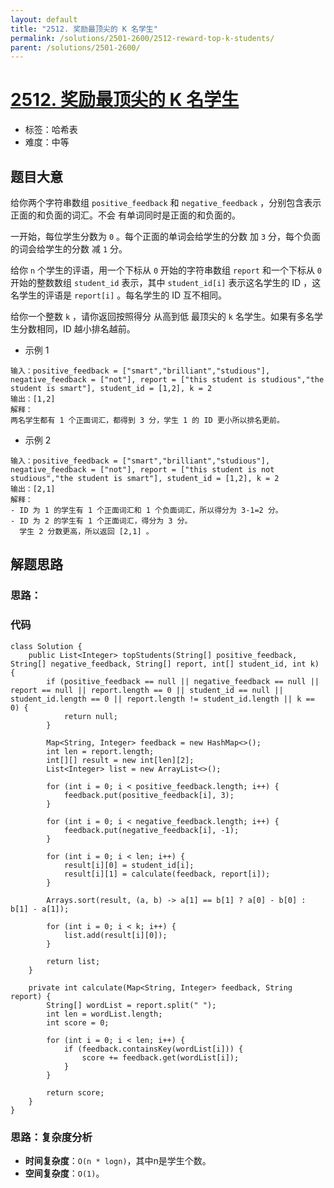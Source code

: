 ```yaml
---
layout: default
title: "2512. 奖励最顶尖的 K 名学生"
permalink: /solutions/2501-2600/2512-reward-top-k-students/
parent: /solutions/2501-2600/
---
```


# [2512. 奖励最顶尖的 K 名学生](https://leetcode.cn/problems/reward-top-k-students/description/)

- 标签：哈希表
- 难度：中等

## 题目大意

给你两个字符串数组 `positive_feedback` 和 `negative_feedback` ，分别包含表示正面的和负面的词汇。不会 有单词同时是正面的和负面的。

一开始，每位学生分数为 `0` 。每个正面的单词会给学生的分数 加 `3` 分，每个负面的词会给学生的分数 减  `1` 分。

给你 `n` 个学生的评语，用一个下标从 `0` 开始的字符串数组 `report` 和一个下标从 `0` 开始的整数数组 `student_id`
表示，其中 `student_id[i]` 表示这名学生的 ID ，这名学生的评语是 `report[i]` 。每名学生的 ID 互不相同。

给你一个整数 `k` ，请你返回按照得分 从高到低 最顶尖的 `k` 名学生。如果有多名学生分数相同，ID 越小排名越前。

- 示例 1

```
输入：positive_feedback = ["smart","brilliant","studious"], negative_feedback = ["not"], report = ["this student is studious","the student is smart"], student_id = [1,2], k = 2
输出：[1,2]
解释：
两名学生都有 1 个正面词汇，都得到 3 分，学生 1 的 ID 更小所以排名更前。
```

- 示例 2

```
输入：positive_feedback = ["smart","brilliant","studious"], negative_feedback = ["not"], report = ["this student is not studious","the student is smart"], student_id = [1,2], k = 2
输出：[2,1]
解释：
- ID 为 1 的学生有 1 个正面词汇和 1 个负面词汇，所以得分为 3-1=2 分。
- ID 为 2 的学生有 1 个正面词汇，得分为 3 分。
  学生 2 分数更高，所以返回 [2,1] 。
```

## 解题思路

### 思路：

### 代码

```java[]
class Solution {
    public List<Integer> topStudents(String[] positive_feedback, String[] negative_feedback, String[] report, int[] student_id, int k) {
        if (positive_feedback == null || negative_feedback == null || report == null || report.length == 0 || student_id == null || student_id.length == 0 || report.length != student_id.length || k == 0) {
            return null;
        }

        Map<String, Integer> feedback = new HashMap<>();
        int len = report.length;
        int[][] result = new int[len][2];
        List<Integer> list = new ArrayList<>();

        for (int i = 0; i < positive_feedback.length; i++) {
            feedback.put(positive_feedback[i], 3);
        }

        for (int i = 0; i < negative_feedback.length; i++) {
            feedback.put(negative_feedback[i], -1);
        }

        for (int i = 0; i < len; i++) {
            result[i][0] = student_id[i];
            result[i][1] = calculate(feedback, report[i]);
        }

        Arrays.sort(result, (a, b) -> a[1] == b[1] ? a[0] - b[0] : b[1] - a[1]);

        for (int i = 0; i < k; i++) {
            list.add(result[i][0]);
        }

        return list;
    }

    private int calculate(Map<String, Integer> feedback, String report) {
        String[] wordList = report.split(" ");
        int len = wordList.length;
        int score = 0;

        for (int i = 0; i < len; i++) {
            if (feedback.containsKey(wordList[i])) {
                score += feedback.get(wordList[i]);
            }
        }

        return score;
    }
}
```

### 思路：复杂度分析

- **时间复杂度**：`O(n * logn)`，其中n是学生个数。
- **空间复杂度**：`O(1)`。
